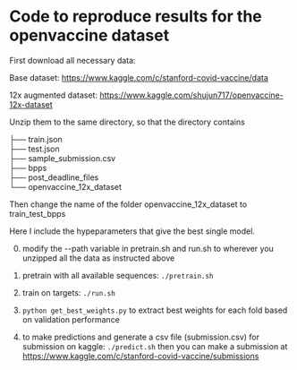 # Code to reproduce results for the openvaccine dataset

First download all necessary data: 

Base dataset: https://www.kaggle.com/c/stanford-covid-vaccine/data

12x augmented dataset: https://www.kaggle.com/shujun717/openvaccine-12x-dataset

Unzip them to the same directory, so that the directory contains

├── train.json                   
├── test.json                    
├── sample_submission.csv                     
├── bpps                    
├── post_deadline_files                   
└── openvaccine_12x_dataset


Then change the name of the folder openvaccine_12x_dataset to train_test_bpps

Here I include the hypeparameters that give the best single model.

0. modify the --path variable in pretrain.sh and run.sh to wherever you unzipped all the data as instructed above

1. pretrain with all available sequences: ```./pretrain.sh```

2. train on targets: ```./run.sh```

3. ```python get_best_weights.py``` to extract best weights for each fold based on validation performance

4. to make predictions and generate a csv file (submission.csv) for submission on kaggle: ```./predict.sh``` then you can make a submission at https://www.kaggle.com/c/stanford-covid-vaccine/submissions
